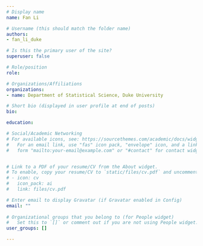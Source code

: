 ```yaml
---
# Display name
name: Fan Li

# Username (this should match the folder name)
authors:
- fan_li_duke

# Is this the primary user of the site?
superuser: false

# Role/position
role: 

# Organizations/Affiliations
organizations:
- name: Department of Statistical Science, Duke University

# Short bio (displayed in user profile at end of posts)
bio: 

education:

# Social/Academic Networking
# For available icons, see: https://sourcethemes.com/academic/docs/widgets/#icons
#   For an email link, use "fas" icon pack, "envelope" icon, and a link in the
#   form "mailto:your-email@example.com" or "#contact" for contact widget.


# Link to a PDF of your resume/CV from the About widget.
# To enable, copy your resume/CV to `static/files/cv.pdf` and uncomment the lines below.  
# - icon: cv
#   icon_pack: ai
#   link: files/cv.pdf

# Enter email to display Gravatar (if Gravatar enabled in Config)
email: ""
  
# Organizational groups that you belong to (for People widget)
#   Set this to `[]` or comment out if you are not using People widget.  
user_groups: []

---
```


